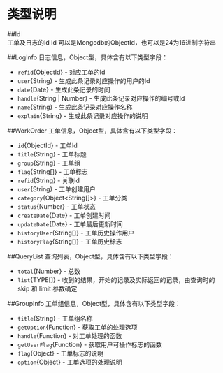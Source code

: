 类型说明
========  

##Id  
工单及日志的Id
Id 可以是Mongodb的ObjectId，也可以是24为16进制字符串  

##LogInfo
日志信息，Object型，具体含有以下类型字段：  
* `refid`{ObjectId} - 对应工单的Id  
* `user`{String} - 生成此条记录对应操作的用户的Id  
* `date`{Date} - 生成此条记录的时间  
* `handle`{String | Number} - 生成此条记录对应操作的编号或Id  
* `name`{String} - 生成此条记录对应操作名称  
* `explain`{String} - 生成此条记录对应操作的说明  

##WorkOrder
工单信息，Object型，具体含有以下类型字段：  
* `id`{ObjectId} - 工单Id  
* `title`{String} - 工单标题  
* `group`{String} - 工单组  
* `flag`{String[]} - 工单标志  
* `refid`{String} - 关联Id  
* `user`{String} - 工单创建用户  
* `category`{Object<String[]>} - 工单分类  
* `status`{Number} - 工单状态  
* `createDate`{Date} - 工单创建时间  
* `updateDate`{Date} - 工单最后更新时间  
* `historyUser`{String[]} - 工单历史操作用户  
* `historyFlag`{String[]} - 工单历史标志  

##QueryList<TYPE>
查询列表，Object型，具体含有以下类型字段：  
* `total`{Number} - 总数  
* `list`{TYPE[]} - 收到的结果，开始的记录及实际返回的记录，由查询时的 skip 和 limit 参数确定  

##GroupInfo
工单组信息，Object型，具体含有以下类型字段：  
* `title`{String} - 工单组名称  
* `getOption`{Function} - 获取工单的处理选项  
* `handle`{Function} - 对工单处理的函数  
* `getUserFlag`{Function} - 获取用户可操作标志的函数  
* `flag`{Object<String>} - 工单标志的说明  
* `option`{Object<String>} - 工单选项的处理说明  